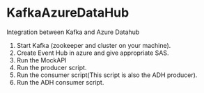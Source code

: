 # KafkaAzureDataHub
Integration between Kafka and Azure Datahub

1. Start Kafka (zookeeper and cluster on your machine).
2. Create Event Hub in azure and give appropriate SAS.
3. Run the MockAPI
4. Run the producer script.
5. Run the consumer script(This script is also the ADH producer).
6. Run the ADH consumer script.
